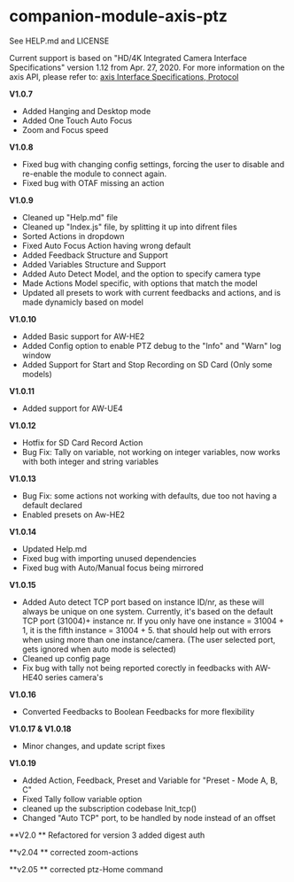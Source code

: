 # companion-module-axis-ptz

See HELP.md and LICENSE

Current support is based on "HD/4K Integrated Camera Interface Specifications" version 1.12 from Apr. 27, 2020.
For more information on the axis API, please refer to:
[axis Interface Specifications, Protocol](https://eww.pass.axis.co.jp/pro-av/support/content/guide/EN/top.html)

**V1.0.7**

- Added Hanging and Desktop mode
- Added One Touch Auto Focus
- Zoom and Focus speed

**V1.0.8**

- Fixed bug with changing config settings, forcing the user to disable and re-enable the module to connect again.
- Fixed bug with OTAF missing an action

**V1.0.9**

- Cleaned up "Help.md" file
- Cleaned up "Index.js" file, by splitting it up into difrent files
- Sorted Actions in dropdown
- Fixed Auto Focus Action having wrong default
- Added Feedback Structure and Support
- Added Variables Structure and Support
- Added Auto Detect Model, and the option to specify camera type
- Made Actions Model specific, with options that match the model
- Updated all presets to work with current feedbacks and actions, and is made dynamicly based on model

**V1.0.10**

- Added Basic support for AW-HE2
- Added Config option to enable PTZ debug to the "Info" and "Warn" log window
- Added Support for Start and Stop Recording on SD Card (Only some models)

**V1.0.11**

- Added support for AW-UE4

**V1.0.12**

- Hotfix for SD Card Record Action
- Bug Fix: Tally on variable, not working on integer variables, now works with both integer and string variables

**V1.0.13**

- Bug Fix: some actions not working with defaults, due too not having a default declared
- Enabled presets on Aw-HE2

**V1.0.14**

- Updated Help.md
- Fixed bug with importing unused dependencies
- Fixed bug with Auto/Manual focus being mirrored

**V1.0.15**

- Added Auto detect TCP port based on instance ID/nr, as these will always be unique on one system. Currently, it's based on the default TCP port (31004)+ instance nr. If you only have one instance = 31004 + 1, it is the fifth instance = 31004 + 5. that should help out with errors when using more than one instance/camera. (The user selected port, gets ignored when auto mode is selected)
- Cleaned up config page
- Fix bug with tally not being reported corectly in feedbacks with AW-HE40 series camera's

**V1.0.16**

- Converted Feedbacks to Boolean Feedbacks for more flexibility

**V1.0.17 & V1.0.18**

- Minor changes, and update script fixes

**V1.0.19**

- Added Action, Feedback, Preset and Variable for "Preset - Mode A, B, C"
- Fixed Tally follow variable option
- cleaned up the subscription codebase Init_tcp()
- Changed "Auto TCP" port, to be handled by node instead of an offset

**V2.0 **
Refactored for version 3
added digest auth

**v2.04 **
corrected zoom-actions

**v2.05 **
corrected ptz-Home command

